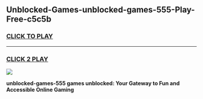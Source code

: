 
## Unblocked-Games-unblocked-games-555-Play-Free-c5c5b
<h3>
<a href="https://premium76.site?title=unblocked-games-555&ref=18A1">CLICK TO PLAY</a></h3>
<hr>

<h3>
<a href="https://premium76.site?title=unblocked-games-555&ref=18A1">CLICK 2 PLAY</a>
  
</h3>

<a href="https://premium76.site?title=unblocked-games-555&ref=18A1"><img src="https://clearcache.store/games.png"></a>


**unblocked-games-555 games unblocked: Your Gateway to Fun and Accessible Online Gaming**
